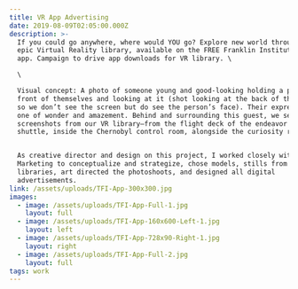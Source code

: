 ```yaml
---
title: VR App Advertising
date: 2019-08-09T02:05:00.000Z
description: >-
  If you could go anywhere, where would YOU go? Explore new world through an
  epic Virtual Reality library, available on the FREE Franklin Institute mobile
  app. Campaign to drive app downloads for VR library. \

  \

  Visual concept: A photo of someone young and good-looking holding a phone in
  front of themselves and looking at it (shot looking at the back of the phone
  so we don’t see the screen but do see the person’s face). Their expression is
  one of wonder and amazement. Behind and surrounding this guest, we see the
  screenshots from our VR library—from the flight deck of the endeavor space
  shuttle, inside the Chernobyl control room, alongside the curiosity rover.


  As creative director and design on this project, I worked closely with our
  Marketing to conceptualize and strategize, chose models, stills from VR
  libraries, art directed the photoshoots, and designed all digital
  advertisements.
link: /assets/uploads/TFI-App-300x300.jpg
images:
  - image: /assets/uploads/TFI-App-Full-1.jpg
    layout: full
  - image: /assets/uploads/TFI-App-160x600-Left-1.jpg
    layout: left
  - image: /assets/uploads/TFI-App-728x90-Right-1.jpg
    layout: right
  - image: /assets/uploads/TFI-App-Full-2.jpg
    layout: full
tags: work
---
```


